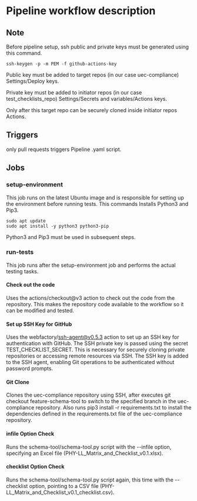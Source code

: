 # Pipeline workflow description


## Note

Before pipeline setup, ssh public and private keys must be generated using this command.
```
ssh-keygen -p -m PEM -f github-actions-key
```
Public key must be added to target repos 
(in our case uec-compliance) Settings/Deploy keys.

Private key must be added to initiator repos
(in our case test_checklists_repo) Settings/Secrets and variables/Actions keys.

Only after this target repo can be securely cloned inside initiator repos Actions.



## Triggers

only pull requests triggers Pipeline .yaml script.


## Jobs


### setup-environment

This job runs on the latest Ubuntu image and is responsible for 
setting up the environment before running tests. This commands Installs
Python3 and Pip3. 
```
sudo apt update
sudo apt install -y python3 python3-pip
```
Python3 and Pip3 must be used in subsequent steps.


### run-tests

This job runs after the setup-environment job and performs the actual testing tasks.


#### Check out the code 

Uses the actions/checkout@v3 action to check out the code from the repository.
This makes the repository code available to the workflow so it can be modified and tested.


#### Set up SSH Key for GitHub

Uses the webfactory/ssh-agent@v0.5.3 action to set up an SSH key for authentication with GitHub. 
The SSH private key is passed using the secret TEST_CHECKLIST_SECRET. This is necessary for 
securely cloning private repositories or accessing remote resources via SSH. The SSH key is 
added to the SSH agent, enabling Git operations to be authenticated without password prompts.


#### Git Clone

Clones the uec-compliance repository using SSH, after executes git checkout feature-schema-tool to switch 
to the specified branch in the uec-compliance repository. Also runs pip3 install -r requirements.txt
to install the dependencies defined in the requirements.txt file of the uec-compliance repository.


#### infile Option Check

Runs the schema-tool/schema-tool.py script with the --infile option, 
specifying an Excel file (PHY-LL_Matrix_and_Checklist_v0.1.xlsx).


#### checklist Option Check

Runs the schema-tool/schema-tool.py script again, this time with the --checklist option, 
pointing to a CSV file (PHY-LL_Matrix_and_Checklist_v0.1_checklist.csv).


